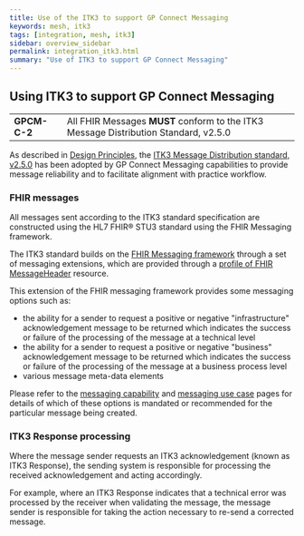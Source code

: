 ```yaml
---
title: Use of the ITK3 to support GP Connect Messaging
keywords: mesh, itk3
tags: [integration, mesh, itk3]
sidebar: overview_sidebar
permalink: integration_itk3.html
summary: "Use of ITK3 to support GP Connect Messaging"
---
```


## Using ITK3 to support GP Connect Messaging ##

<table class="requirement-box">
  <tr>
    <td><b>GPCM-C-2</b></td>
    <td>All FHIR Messages <b>MUST</b> conform to the ITK3 Message Distribution Standard, v2.5.0</td>
  </tr>
</table>

As described in [Design Principles](design_principles.html#reliability-itk3), the [ITK3 Message Distribution standard, v2.5.0](https://developer.nhs.uk/apis/itk3messagedistribution-2-5-0/) has been adopted by GP Connect Messaging capabilities to provide message reliability and to facilitate alignment with practice workflow.

### FHIR messages ###

All messages sent according to the ITK3 standard specification are constructed using the HL7 FHIR&reg; STU3 standard using the FHIR Messaging framework.

The ITK3 standard builds on the [FHIR Messaging framework](https://www.hl7.org/fhir/messaging.html) through a set of messaging extensions, which are provided through a [profile of FHIR MessageHeader](https://fhir.nhs.uk/STU3/StructureDefinition/ITK-MessageHeader-2/_history/2.1) resource. 

This extension of the FHIR messaging framework provides some messaging options such as:

- the ability for a sender to request a positive or negative "infrastructure" acknowledgement message to be returned which indicates the success or failure of the processing of the message at a technical level
- the ability for a sender to request a positive or negative "business" acknowledgement message to be returned which indicates the success or failure of the processing of the message at a business process level
- various message meta-data elements

Please refer to the [messaging capability](senddocument.html) and [messaging use case](senddocument_fedcon_overview.html) pages for details of which of these options is mandated or recommended for the particular message being created.

### ITK3 Response processing ###

Where the message sender requests an ITK3 acknowledgement (known as ITK3 Response), the sending system is responsible for processing the received acknowledgement and acting accordingly.

For example, where an ITK3 Response indicates that a technical error was processed by the receiver when validating the message, the message sender is responsible for taking the action necessary to re-send a corrected message.    
